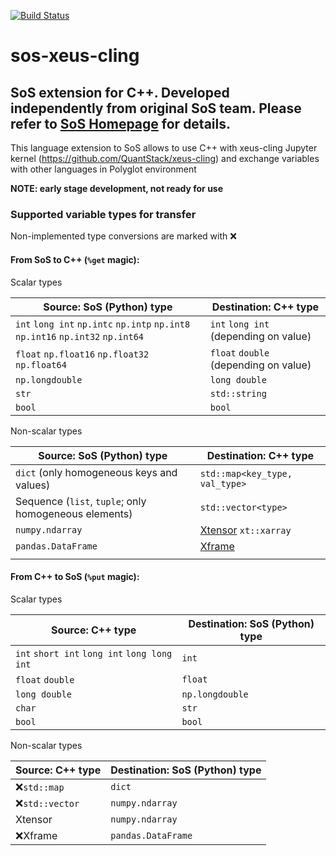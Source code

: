 [![Build Status](https://travis-ci.org/ktaletsk/sos-xeus-cling.svg?branch=dev)](https://travis-ci.org/ktaletsk/sos-xeus-cling)
# sos-xeus-cling
## SoS extension for C++. Developed independently from original SoS team. Please refer to [SoS Homepage](http://vatlab.github.io/SoS/) for details.

This language extension to SoS allows to use C++ with xeus-cling Jupyter kernel (https://github.com/QuantStack/xeus-cling) and exchange variables with other languages in Polyglot environment

**NOTE: early stage development, not ready for use**

### Supported variable types for transfer

Non-implemented type conversions are marked with ❌

#### From SoS to C++ (`%get` magic):

Scalar types

| Source: SoS (Python) type                                                       | Destination: C++ type                  |
|---------------------------------------------------------------------------------|----------------------------------------|
| `int` `long int` `np.intc` `np.intp` `np.int8` `np.int16` `np.int32` `np.int64` | `int` `long int` (depending on value)  |
| `float` `np.float16` `np.float32` `np.float64`                                  | `float` `double`  (depending on value) |
| `np.longdouble`                                                                 | `long double`                          |
| `str`                                                                           | `std::string`                          |
| `bool`                                                                          | `bool`                                 |

Non-scalar types

| Source: SoS (Python) type                             | Destination: C++ type          |
|-------------------------------------------------------|--------------------------------|
| `dict` (only homogeneous keys and values)             | `std::map<key_type, val_type>` |
| Sequence (`list`, `tuple`; only homogeneous elements) | `std::vector<type>`            |
| `numpy.ndarray`                                       | [Xtensor](https://github.com/QuantStack/xtensor) `xt::xarray`           |
| `pandas.DataFrame`                                    | [Xframe](https://github.com/QuantStack/xframe)                         |
|                                                       |                                |

#### From C++ to SoS (`%put` magic):

Scalar types

| Source: C++ type                             | Destination: SoS (Python) type |
|----------------------------------------------|--------------------------------|
| `int` `short int` `long int` `long long int` | `int`                          |
| `float` `double`                             | `float`                        |
| `long double`                                | `np.longdouble`                |
| `char`                                       | `str`                          |
| `bool`                                       | `bool`                         |

Non-scalar types

| Source: C++ type | Destination: SoS (Python) type |
|------------------|--------------------------------|
| ❌`std::map`     | `dict`                         |
| ❌`std::vector`  | `numpy.ndarray`                |
| Xtensor          | `numpy.ndarray`                |
| ❌Xframe         | `pandas.DataFrame`             |
